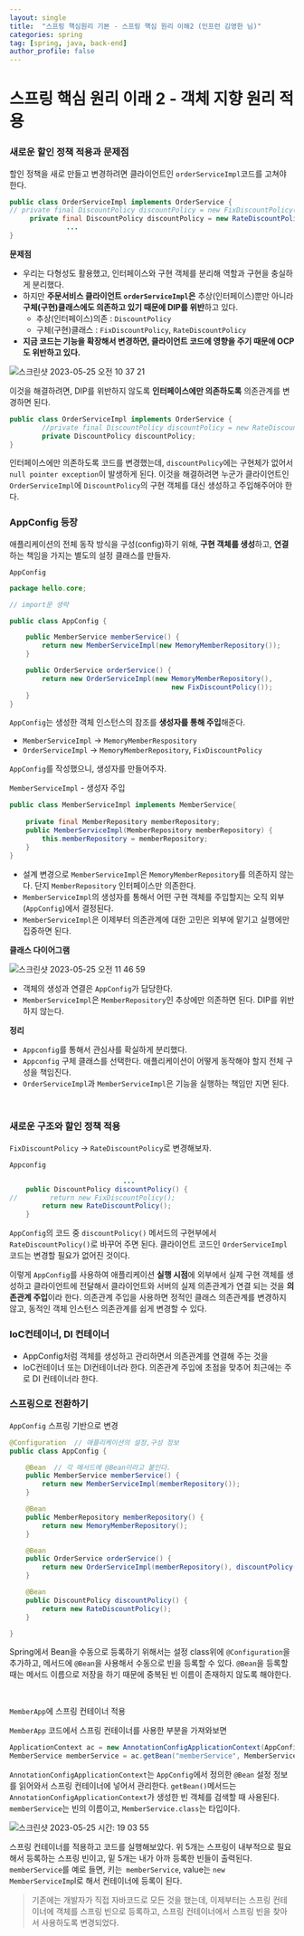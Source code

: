 ```yaml
---
layout: single
title:  "스프링 핵심원리 기본 - 스프링 핵심 원리 이해2 (인프런 김영한 님)"
categories: spring
tag: [spring, java, back-end]
author_profile: false
---
```


# 스프링 핵심 원리 이래 2 - 객체 지향 원리 적용





### 새로운 할인 정책 적용과 문제점



할인 정책을 새로 만들고 변경하려면 클라이언트인 `orderServiceImpl`코드를 고쳐야 한다.

```java
public class OrderServiceImpl implements OrderService {
// private final DiscountPolicy discountPolicy = new FixDiscountPolicy();
	 private final DiscountPolicy discountPolicy = new RateDiscountPolicy();
			  ...
}
```



**문제점**

- 우리는 다형성도 활용했고, 인터페이스와 구현 객체를 분리해 역할과 구현을 충실하게 분리했다.
- 하지만 **주문서비스 클라이언트 `orderServiceImpl`은** 추상(인터페이스)뿐만 아니라 **구체(구현)클래스에도 의존하고 있기 때문에 DIP를 위반**하고 있다.
  - 추상(인터페이스)의존 : `DiscountPolicy`
  - 구체(구현)클래스 : `FixDiscountPolicy`, `RateDiscountPolicy`
- **지금 코드는 기능을 확장해서 변경하면, 클라이언트 코드에 영향을 주기 때문에 OCP도 위반하고 있다.**

![스크린샷 2023-05-25 오전 10 37 21](https://github.com/eeaaomk98/eeaaomk98.github.io/assets/134247168/5dd9f1fe-e4f8-41c1-9bc2-14693a23d470)

이것을 해결하려면, DIP를 위반하지 않도록 **인터페이스에만 의존하도록** 의존관계를 변경하면 된다.

```java
public class OrderServiceImpl implements OrderService {
		//private final DiscountPolicy discountPolicy = new RateDiscountPolicy();
		private DiscountPolicy discountPolicy;
}
```

인터페이스에만 의존하도록 코드를 변경했는데, `discountPolicy`에는 구현체가 없어서 `null pointer exception`이 발생하게 된다. 이것을 해결하려면 누군가 클라이언트인 `OrderServiceImpl`에 `DiscountPolicy`의 구현 객체를 대신 생성하고 주입해주어야 한다.



### AppConfig 등장

애플리케이션의 전체 동작 방식을 구성(config)하기 위해, **구현 객체를 생성**하고, **연결**하는 책임을 가지는 별도의 설정 클래스를 만들자.

`AppConfig`

```java
package hello.core;

// import문 생략

public class AppConfig {

    public MemberService memberService() {
        return new MemberServiceImpl(new MemoryMemberRepository());
    }

    public OrderService orderService() {
        return new OrderServiceImpl(new MemoryMemberRepository(),
                                        new FixDiscountPolicy());
    }
}
```

`AppConfig`는 생성한 객체 인스턴스의 참조를 **생성자를 통해 주입**해준다.

- `MemberServiceImpl` -> `MemoryMemberRespository`
- `OrderServiceImpl` -> `MemoryMemberRepository`, `FixDiscountPolicy`



`AppConfig`를 작성했으니, 생성자를 만들어주자.

`MemberServiceImpl` - 생성자 주입

```java
public class MemberServiceImpl implements MemberService{
  
    private final MemberRepository memberRepository;
    public MemberServiceImpl(MemberRepository memberRepository) {
        this.memberRepository = memberRepository;
    }
}
```

- 설계 변경으로 `MemberServiceImpl`은 `MemoryMemberRepository`를 의존하지 않는다. 단지 `MemberRepository` 인터페이스만 의존한다. 
- `MemberServiceImpl`의 생성자를 통해서 어떤 구현 객체를 주입할지는 오직 외부(`AppConfig`)에서 결정된다.
- `MemberServiceImpl`은 이제부터 의존관계에 대한 고민은 외부에 맡기고 실행에만 집중하면 된다.



**클래스 다이어그램**

![스크린샷 2023-05-25 오전 11 46 59](https://github.com/eeaaomk98/eeaaomk98.github.io/assets/134247168/4027560b-282d-48ca-a1a6-d98eef89af75)

- 객체의 생성과 연결은 `AppConfig`가 담당한다.
- `MemberServiceImpl`은 `MemberRepository`인 추상에만 의존하면 된다. DIP를 위반하지 않는다.



**정리**

- `Appconfig`를 통해서 관심사를 확실하게 분리했다.
- `Appconfig` 구체 클래스를 선택한다. 애플리케이션이 어떻게 동작해야 할지 전체 구성을 책임진다.
- `OrderServiceImpl`과 `MemberServiceImpl`은 기능을 실행하는 책임만 지면 된다.



<br>



### 새로운 구조와 할인 정책 적용

`FixDiscountPolicy` -> `RateDiscountPolicy`로 변경해보자. 

`Appconfig`

```java
							...
    public DiscountPolicy discountPolicy() {
//        return new FixDiscountPolicy();
        return new RateDiscountPolicy();
    }

```

`AppConfig`의 코드 중 `discountPolicy()` 메서드의 구현부에서 `RateDiscountPolicy()`로 바꾸어 주면 된다. 클라이언트 코드인 `OrderServiceImpl` 코드는 변경할 필요가 없어진 것이다.



이렇게  `AppConfig`를 사용하여 애플리케이션 **실행 시점**에 외부에서 실제 구현 객체를 생성하고 클라이언트에 전달해서 클라이언트와 서버의 실제 의존관계가 연결 되는 것을 **의존관계 주입**이라 한다. 의존관계 주입을 사용하면 정적인 클래스 의존관계를 변경하지 않고, 동적인 객체 인스턴스 의존관계를 쉽게 변경할 수 있다.



### IoC컨테이너, DI 컨테이너

- AppConfig처럼 객체를 생성하고 관리하면서 의존관계를 연결해 주는 것을
- IoC컨테이너 또는 DI컨테이너라 한다. 의존관계 주입에 초점을 맞추어 최근에는 주로 DI 컨테이너라 한다.



### 스프링으로 전환하기

`AppConfig` 스프링 기반으로 변경

```java
@Configuration  // 애플리케이션의 설정,구성 정보
public class AppConfig {

    @Bean  // 각 메서드에 @Bean이라고 붙인다.
    public MemberService memberService() {
        return new MemberServiceImpl(memberRepository());
    }

    @Bean
    public MemberRepository memberRepository() {
        return new MemoryMemberRepository();
    }

    @Bean
    public OrderService orderService() {
        return new OrderServiceImpl(memberRepository(), discountPolicy());
    }

    @Bean
    public DiscountPolicy discountPolicy() {
        return new RateDiscountPolicy();
    }

}
```

Spring에서 Bean을 수동으로 등록하기 위해서는 설정 class위에 `@Configuration`을 추가하고, 메서드에 `@Bean`을 사용해서 수동으로 빈을 등록할 수 있다. `@Bean`을 등록할 때는 메서드 이름으로 저장을 하기 때문에 중복된 빈 이름이 존재하지 않도록 해야한다.

<br>

`MemberApp`에 스프링 컨테이너 적용

`MemberApp` 코드에서 스프링 컨테이너를 사용한 부분을 가져와보면

```java
ApplicationContext ac = new AnnotationConfigApplicationContext(AppConfig.class);
MemberService memberService = ac.getBean("memberService", MemberService.class);
```

`AnnotationConfigApplicationContext`는 `AppConfig`에서 정의한 `@Bean` 설정 정보를 읽어와서 스프링 컨테이너에 넣어서 관리한다. `getBean()`메서드는 `AnnotationConfigApplicationContext`가 생성한 빈 객체를 검색할 때 사용된다. `memberService`는 빈의 이름이고, `MemberService.class`는 타입이다. 

![스크린샷 2023-05-25 시간: 19 03 55](https://github.com/eeaaomk98/eeaaomk98.github.io/assets/134247168/96a294dc-9182-462b-b1d4-b6e07a7c80ed)

스프링 컨테이너를 적용하고 코드를 실행해보았다.  위 5개는 스프링이 내부적으로 필요해서 등록하는 스프링 빈이고, 밑 5개는 내가 아까 등록한 빈들이 출력된다.  `memberService`를 예로 들면, 키는` memberService`, value는 `new MemberServiceImp`l로 해서 컨테이너에 등록이 된다.

> 기존에는 개발자가 직접 자바코드로 모든 것을 했는데, 이제부터는 스프링 컨테이너에 객체를 스프링 빈으로 등록하고, 스프링 컨테이너에서 스프링 빈을 찾아서 사용하도록 변경되었다.









